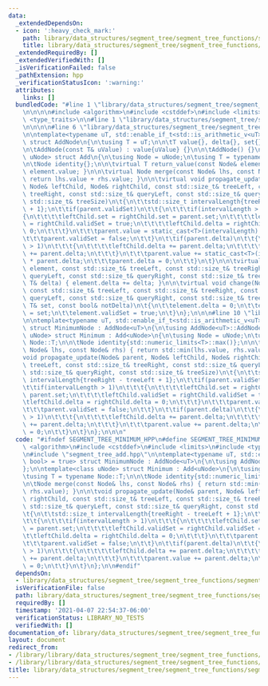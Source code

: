 ```yaml
---
data:
  _extendedDependsOn:
  - icon: ':heavy_check_mark:'
    path: library/data_structures/segment_tree/segment_tree_functions/segment_tree_add.hpp
    title: library/data_structures/segment_tree/segment_tree_functions/segment_tree_add.hpp
  _extendedRequiredBy: []
  _extendedVerifiedWith: []
  _isVerificationFailed: false
  _pathExtension: hpp
  _verificationStatusIcon: ':warning:'
  attributes:
    links: []
  bundledCode: "#line 1 \"library/data_structures/segment_tree/segment_tree_functions/segment_tree_minimum.hpp\"\
    \n\n\n\n#include <algorithm>\n#include <cstddef>\n#include <limits>\n#include\
    \ <type_traits>\n\n#line 1 \"library/data_structures/segment_tree/segment_tree_functions/segment_tree_add.hpp\"\
    \n\n\n\n#line 6 \"library/data_structures/segment_tree/segment_tree_functions/segment_tree_add.hpp\"\
    \n\ntemplate<typename uT, std::enable_if_t<std::is_arithmetic_v<uT>, bool> = true>\
    \ struct AddNode\n{\n\tusing T = uT;\n\n\tT value{}, delta{}, set{};\n\tbool validSet{};\n\
    \n\tAddNode(const T& uValue) : value{uValue} {}\n\n\tAddNode() {}\n};\n\ntemplate<class\
    \ uNode> struct Add\n{\n\tusing Node = uNode;\n\tusing T = typename Node::T;\n\
    \n\tNode identity{};\n\n\tvirtual T return_value(const Node& element) { return\
    \ element.value; }\n\n\tvirtual Node merge(const Node& lhs, const Node& rhs) {\
    \ return lhs.value + rhs.value; }\n\n\tvirtual void propagate_update(Node& parent,\
    \ Node& leftChild, Node& rightChild, const std::size_t& treeLeft, const std::size_t&\
    \ treeRight, const std::size_t& queryLeft, const std::size_t& queryRight, const\
    \ std::size_t& treeSize)\n\t{\n\t\tstd::size_t intervalLength{treeRight - treeLeft\
    \ + 1};\n\t\tif(parent.validSet)\n\t\t{\n\t\t\tif(intervalLength > 1)\n\t\t\t\
    {\n\t\t\t\tleftChild.set = rightChild.set = parent.set;\n\t\t\t\tleftChild.validSet\
    \ = rightChild.validSet = true;\n\t\t\t\tleftChild.delta = rightChild.delta =\
    \ 0;\n\t\t\t}\n\t\t\tparent.value = static_cast<T>(intervalLength) * parent.set;\n\
    \t\t\tparent.validSet = false;\n\t\t}\n\t\tif(parent.delta)\n\t\t{\n\t\t\tif(intervalLength\
    \ > 1)\n\t\t\t{\n\t\t\t\tleftChild.delta += parent.delta;\n\t\t\t\trightChild.delta\
    \ += parent.delta;\n\t\t\t}\n\t\t\tparent.value += static_cast<T>(intervalLength)\
    \ * parent.delta;\n\t\t\tparent.delta = 0;\n\t\t}\n\t}\n\n\tvirtual void change(Node&\
    \ element, const std::size_t& treeLeft, const std::size_t& treeRight, const std::size_t&\
    \ queryLeft, const std::size_t& queryRight, const std::size_t& treeSize, const\
    \ T& delta) { element.delta += delta; }\n\n\tvirtual void change(Node& element,\
    \ const std::size_t& treeLeft, const std::size_t& treeRight, const std::size_t&\
    \ queryLeft, const std::size_t& queryRight, const std::size_t& treeSize, const\
    \ T& set, const bool& notDelta)\n\t{\n\t\telement.delta = 0;\n\t\telement.set\
    \ = set;\n\t\telement.validSet = true;\n\t}\n};\n\n\n#line 10 \"library/data_structures/segment_tree/segment_tree_functions/segment_tree_minimum.hpp\"\
    \n\ntemplate<typename uT, std::enable_if_t<std::is_arithmetic_v<uT>, bool> = true>\
    \ struct MinimumNode : AddNode<uT>\n{\n\tusing AddNode<uT>::AddNode;\n};\n\ntemplate<class\
    \ uNode> struct Minimum : Add<uNode>\n{\n\tusing Node = uNode;\n\tusing T = typename\
    \ Node::T;\n\n\tNode identity{std::numeric_limits<T>::max()};\n\n\tNode merge(const\
    \ Node& lhs, const Node& rhs) { return std::min(lhs.value, rhs.value); }\n\n\t\
    void propagate_update(Node& parent, Node& leftChild, Node& rightChild, const std::size_t&\
    \ treeLeft, const std::size_t& treeRight, const std::size_t& queryLeft, const\
    \ std::size_t& queryRight, const std::size_t& treeSize)\n\t{\n\t\tstd::size_t\
    \ intervalLength{treeRight - treeLeft + 1};\n\t\tif(parent.validSet)\n\t\t{\n\t\
    \t\tif(intervalLength > 1)\n\t\t\t{\n\t\t\t\tleftChild.set = rightChild.set =\
    \ parent.set;\n\t\t\t\tleftChild.validSet = rightChild.validSet = true;\n\t\t\t\
    \tleftChild.delta = rightChild.delta = 0;\n\t\t\t}\n\t\t\tparent.value = parent.set;\n\
    \t\t\tparent.validSet = false;\n\t\t}\n\t\tif(parent.delta)\n\t\t{\n\t\t\tif(intervalLength\
    \ > 1)\n\t\t\t{\n\t\t\t\tleftChild.delta += parent.delta;\n\t\t\t\trightChild.delta\
    \ += parent.delta;\n\t\t\t}\n\t\t\tparent.value += parent.delta;\n\t\t\tparent.delta\
    \ = 0;\n\t\t}\n\t}\n};\n\n\n"
  code: "#ifndef SEGMENT_TREE_MINIMUM_HPP\n#define SEGMENT_TREE_MINIMUM_HPP\n\n#include\
    \ <algorithm>\n#include <cstddef>\n#include <limits>\n#include <type_traits>\n\
    \n#include \"segment_tree_add.hpp\"\n\ntemplate<typename uT, std::enable_if_t<std::is_arithmetic_v<uT>,\
    \ bool> = true> struct MinimumNode : AddNode<uT>\n{\n\tusing AddNode<uT>::AddNode;\n\
    };\n\ntemplate<class uNode> struct Minimum : Add<uNode>\n{\n\tusing Node = uNode;\n\
    \tusing T = typename Node::T;\n\n\tNode identity{std::numeric_limits<T>::max()};\n\
    \n\tNode merge(const Node& lhs, const Node& rhs) { return std::min(lhs.value,\
    \ rhs.value); }\n\n\tvoid propagate_update(Node& parent, Node& leftChild, Node&\
    \ rightChild, const std::size_t& treeLeft, const std::size_t& treeRight, const\
    \ std::size_t& queryLeft, const std::size_t& queryRight, const std::size_t& treeSize)\n\
    \t{\n\t\tstd::size_t intervalLength{treeRight - treeLeft + 1};\n\t\tif(parent.validSet)\n\
    \t\t{\n\t\t\tif(intervalLength > 1)\n\t\t\t{\n\t\t\t\tleftChild.set = rightChild.set\
    \ = parent.set;\n\t\t\t\tleftChild.validSet = rightChild.validSet = true;\n\t\t\
    \t\tleftChild.delta = rightChild.delta = 0;\n\t\t\t}\n\t\t\tparent.value = parent.set;\n\
    \t\t\tparent.validSet = false;\n\t\t}\n\t\tif(parent.delta)\n\t\t{\n\t\t\tif(intervalLength\
    \ > 1)\n\t\t\t{\n\t\t\t\tleftChild.delta += parent.delta;\n\t\t\t\trightChild.delta\
    \ += parent.delta;\n\t\t\t}\n\t\t\tparent.value += parent.delta;\n\t\t\tparent.delta\
    \ = 0;\n\t\t}\n\t}\n};\n\n#endif"
  dependsOn:
  - library/data_structures/segment_tree/segment_tree_functions/segment_tree_add.hpp
  isVerificationFile: false
  path: library/data_structures/segment_tree/segment_tree_functions/segment_tree_minimum.hpp
  requiredBy: []
  timestamp: '2021-04-07 22:54:37-06:00'
  verificationStatus: LIBRARY_NO_TESTS
  verifiedWith: []
documentation_of: library/data_structures/segment_tree/segment_tree_functions/segment_tree_minimum.hpp
layout: document
redirect_from:
- /library/library/data_structures/segment_tree/segment_tree_functions/segment_tree_minimum.hpp
- /library/library/data_structures/segment_tree/segment_tree_functions/segment_tree_minimum.hpp.html
title: library/data_structures/segment_tree/segment_tree_functions/segment_tree_minimum.hpp
---
```

